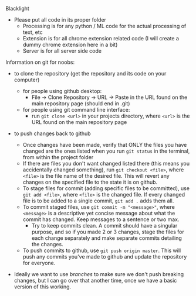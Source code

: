 Blacklight

- Please put all code in its proper folder
  - Processing is for any python / ML code for the actual processing of text, etc
  - Extension is for all chrome extension related code (I will create a dummy chrome extension here in a bit)
  - Server is for all server side code

Information on git for noobs:

- to clone the repository (get the repository and its code on your computer)

  - for people using github desktop:
    - File -> Clone Repository -> URL -> Paste in the URL found on the main repository page (should end in .git)
  - for people using git command line interface:
    - run `git clone <url>` in your projects directory, where `<url>` is the URL found on the main repository page

- to push changes back to github

  - Once changes have been made, verify that ONLY the files you have changed are the ones listed when you run `git status` in the terminal, from within the project folder
  - If there are files you don't want changed listed there (this means you accidentally changed something), run `git checkout <file>`, where `<file>` is the file name of the desired file. This will revert any changes on the specified file to the state it is on github.
  - To stage files for commit (adding specific files to be committed), use `git add <file>`, where `<file>` is the changed file. If every changed file is to be added to a single commit, `git add .` adds them all.
  - To commit staged files, use `git commit -m "<message>"`, where `<message>` is a descriptive yet concise message about what the commit has changed. Keep messages to a sentence or two max.
    - Try to keep commits clean. A commit should have a singular purpose, and so if you made 2 or 3 changes, stage the files for each change separately and make separate commits detailing the changes.
  - To push commits to github, use `git push origin master`. This will push any commits you've made to github and update the repository for everyone.

- Ideally we want to use _branches_ to make sure we don't push breaking changes, but I can go over that another time, once we have a basic version of this working.
